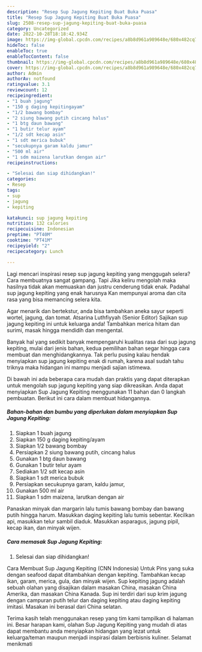 ```yaml
---
description: "Resep Sup Jagung Kepiting Buat Buka Puasa"
title: "Resep Sup Jagung Kepiting Buat Buka Puasa"
slug: 2508-resep-sup-jagung-kepiting-buat-buka-puasa
category: Uncategorized
date: 2022-10-28T18:18:42.934Z
image: https://img-global.cpcdn.com/recipes/a8b8d961a989648e/680x482cq70/sup-jagung-kepiting-foto-resep-utama.jpg
hideToc: false
enableToc: true
enableTocContent: false
thumbnail: https://img-global.cpcdn.com/recipes/a8b8d961a989648e/680x482cq70/sup-jagung-kepiting-foto-resep-utama.jpg
cover: https://img-global.cpcdn.com/recipes/a8b8d961a989648e/680x482cq70/sup-jagung-kepiting-foto-resep-utama.jpg
author: Admin
authorAv: notfound
ratingvalue: 3.1
reviewcount: 12
recipeingredient:
- "1 buah jagung"
- "150 g daging kepitingayam"
- "1/2 bawang bombay"
- "2 siung bawang putih cincang halus"
- "1 btg daun bawang"
- "1 butir telur ayam"
- "1/2 sdt kecap asin"
- "1 sdt merica bubuk"
- "secukupnya garam kaldu jamur"
- "500 ml air"
- "1 sdm maizena larutkan dengan air"
recipeinstructions:

- "Selesai dan siap dihidangkan!"
categories:
- Resep
tags:
- sup
- jagung
- kepiting

katakunci: sup jagung kepiting 
nutrition: 132 calories
recipecuisine: Indonesian
preptime: "PT40M"
cooktime: "PT41M"
recipeyield: "2"
recipecategory: Lunch

---
```



Lagi mencari inspirasi resep sup jagung kepiting yang menggugah selera? Cara membuatnya sangat gampang. Tapi Jika keliru mengolah maka hasilnya tidak akan memuaskan dan justru cenderung tidak enak. Padahal sup jagung kepiting yang enak harusnya Kan mempunyai aroma dan cita rasa yang bisa memancing selera kita.


Agar menarik dan bertekstur, anda bisa tambahkan aneka sayur seperti wortel, jagung, dan tomat. Atsarina Luthfiyyah (Senior Editor) Sajikan sup jagung kepiting ini untuk keluarga anda! Tambahkan merica hitam dan surimi, masak hingga mendidih dan mengental.

Banyak hal yang sedikit banyak mempengaruhi kualitas rasa dari sup jagung kepiting, mulai dari jenis bahan, kedua pemilihan bahan segar hingga cara membuat dan menghidangkannya. Tak perlu pusing kalau hendak menyiapkan sup jagung kepiting enak di rumah, karena asal sudah tahu triknya maka hidangan ini mampu menjadi sajian istimewa.


Di bawah ini ada beberapa cara mudah dan praktis yang dapat diterapkan untuk mengolah sup jagung kepiting yang siap dikreasikan. Anda dapat menyiapkan Sup Jagung Kepiting menggunakan 11 bahan dan 0 langkah pembuatan. Berikut ini cara dalam membuat hidangannya.

<!--inarticleads1-->

##### Bahan-bahan dan bumbu yang diperlukan dalam menyiapkan Sup Jagung Kepiting:

1. Siapkan 1 buah jagung
1. Siapkan 150 g daging kepiting/ayam
1. Siapkan 1/2 bawang bombay
1. Persiapkan 2 siung bawang putih, cincang halus
1. Gunakan 1 btg daun bawang
1. Gunakan 1 butir telur ayam
1. Sediakan 1/2 sdt kecap asin
1. Siapkan 1 sdt merica bubuk
1. Persiapkan secukupnya garam, kaldu jamur,
1. Gunakan 500 ml air
1. Siapkan 1 sdm maizena, larutkan dengan air


Panaskan minyak dan margarin lalu tumis bawang bombay dan bawang putih hingga harum. Masukkan daging kepiting lalu tumis sebentar. Kecilkan api, masukkan telur sambil diaduk. Masukkan asparagus, jagung pipil, kecap ikan, dan minyak wijen. 

<!--inarticleads2-->

##### Cara memasak Sup Jagung Kepiting:


1. Selesai dan siap dihidangkan!

Cara Membuat Sup Jagung Kepiting (CNN Indonesia) Untuk Pins yang suka dengan seafood dapat ditambahkan dengan kepiting. Tambahkan kecap ikan, garam, merica, gula, dan minyak wijen. Sup kepiting jagung adalah sebuah olahan yang disajikan dalam masakan China, masakan China Amerika, dan masakan China Kanada. Sup ini terdiri dari sup krim jagung dengan campuran putih telur dan daging kepiting atau daging kepiting imitasi. Masakan ini berasal dari China selatan. 

Terima kasih telah menggunakan resep yang tim kami tampilkan di halaman ini. Besar harapan kami, olahan Sup Jagung Kepiting yang mudah di atas dapat membantu anda menyiapkan hidangan yang lezat untuk keluarga/teman maupun menjadi inspirasi dalam berbisnis kuliner. Selamat menikmati
